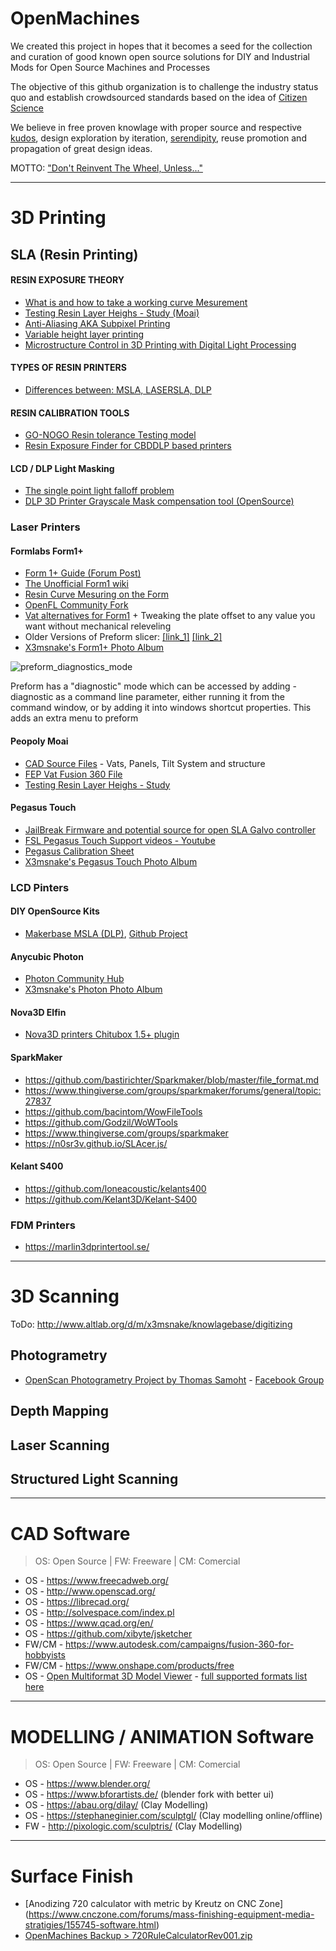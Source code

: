 # OpenMachines

We created this project in hopes that it becomes a seed for the collection and curation of good known open source solutions for DIY and Industrial Mods for Open Source Machines and Processes

The objective of this github organization is to challenge the industry status quo and establish crowdsourced standards based on the idea of [Citizen Science](https://en.wikipedia.org/wiki/Citizen_science)

We believe in free proven knowlage with proper source and respective [kudos](https://en.wikipedia.org/wiki/Kudos), design exploration by iteration, [serendipity](https://en.wikipedia.org/wiki/Serendipity), reuse promotion and propagation of great design ideas. 

MOTTO: ["Don't Reinvent The Wheel, Unless..."](https://blog.codinghorror.com/dont-reinvent-the-wheel-unless-you-plan-on-learning-more-about-wheels/)

------------------------------------------------------------

# 3D Printing

## SLA (Resin Printing)

#### RESIN EXPOSURE THEORY
- [What is and how to take a working curve Mesurement](https://www.instructables.com/id/How-to-Take-a-Working-Curve-Measurement-and-Create/)
- [Testing Resin Layer Heighs - Study (Moai)](https://forum.peopoly.net/t/in-search-for-the-perfect-layer-height/1956/19)
- [Anti-Aliasing AKA Subpixel Printing](https://hackaday.com/2016/07/26/get-subpixel-printing-with-a-dlp-3d-printer/)
- [Variable height layer printing](https://www.instructables.com/id/Variable-Slicing-for-3D-Printing-on-Autodesk-Ember/)
- [Microstructure Control in 3D Printing with Digital Light Processing](https://onlinelibrary.wiley.com/doi/full/10.1111/cgf.13807)


#### TYPES OF RESIN PRINTERS
- [Differences between: MSLA, LASERSLA, DLP](https://theorthocosmos.com/laser-sla-vs-dlp-vs-masked-sla-3d-printing-technology-compared/)

#### RESIN CALIBRATION TOOLS
- [GO-NOGO Resin tolerance Testing model](https://www.thingiverse.com/thing:3425486)
- [Resin Exposure Finder for CBDDLP based printers](https://github.com/altLab/photon-resin-calibration)

#### LCD / DLP Light Masking
- [The single point light falloff problem](http://robotsinthesun.org/dlp-printer-brightness-distribution/)
- [DLP 3D Printer Grayscale Mask compensation tool (OpenSource)](https://www.youtube.com/watch?v=YQwzc8kL0lE)

### Laser Printers

#### Formlabs Form1+

- [Form 1+ Guide (Forum Post)](https://forum.formlabs.com/t/retro-form-1-guide/16904)
- [The Unofficial Form1 wiki](http://form1printer.pbworks.com/w/page/73436192/The%20Unofficial%20Form1%20wiki)
- [Resin Curve Mesuring on the Form](https://www.instructables.com/id/Making-a-Working-Curve-Measurement-on-the-Form1/)
- [OpenFL Community Fork](https://github.com/opensourcemanufacturing/OpenFL)
- [Vat alternatives for Form1](https://forum.formlabs.com/t/peopoly-moai-fep-vat-in-form1-1-without-mechanical-levelling/22369?u=x3msnake) + Tweaking the plate offset to any value you want without mechanical releveling
- Older Versions of Preform slicer: [[link_1]](http://form1printer.pbworks.com/w/page/73473032/PreForm%20Tips%2C%20Tricks%2C%20and%20Version%20History?fbclid=IwAR3Lqit8WW5Hi2pzdmGExpFBITcG-LmejZf46HYJqN-EKS-17r2-xSBpCXY) [[link_2]](https://forum.formlabs.com/t/preform-older-versions/9686)
- [X3msnake's Form1+ Photo Album](https://photos.app.goo.gl/cRBBhAM5fRQmBn516)

![preform_diagnostics_mode](http://form1printer.pbworks.com/f/1393518844/laser_spot_test.jpg)

Preform has a "diagnostic" mode which can be accessed by adding  -diagnostic as a command line parameter, either running it from the command window, or by adding it into windows shortcut properties. This adds an extra menu to preform 


#### Peopoly Moai

- [CAD Source Files](https://wiki.peopoly.net/doku.php?id=moai-design) - Vats, Panels, Tilt System and structure
- [FEP Vat Fusion 360 File](https://a360.co/2EZiATj)
- [Testing Resin Layer Heighs - Study](https://forum.peopoly.net/t/in-search-for-the-perfect-layer-height/1956/19)

#### Pegasus Touch

- [JailBreak Firmware and potential source for open SLA Galvo controller](https://github.com/doobie42/OpenPegasus)
- [FSL Pegasus Touch Support videos - Youtube](https://www.youtube.com/playlist?list=PLRhV54_kAGWTsPdzRNcGqUWNiridHccYr)
- [Pegasus Calibration Sheet](https://github.com/doobie42/OpenPegasus/files/3299381/calibration_pattern.pdf)
- [X3msnake's Pegasus Touch Photo Album](https://photos.app.goo.gl/jAxs5vE5puoAWkZZ8)

### LCD Pinters

#### DIY OpenSource Kits 

- [Makerbase MSLA (DLP)](https://github.com/makerbase-mks/Datasheet/blob/master/Chinese%20datasheet/MKS%20DLP%E4%B8%BB%E6%9D%BF%E4%BD%BF%E7%94%A8%E6%89%8B%E5%86%8C.pdf), [Github Project](https://github.com/makerbase-mks/MKS-DLP)

#### Anycubic Photon

- [Photon Community Hub](www.photonsters.org)
- [X3msnake's Photon Photo Album](https://photos.app.goo.gl/24FuZ97FUJk6An763)

#### Nova3D Elfin
- [Nova3D printers Chitubox 1.5+ plugin](https://github.com/opensourcemanufacturing/Nova3D-Elfin)

#### SparkMaker

- https://github.com/bastirichter/Sparkmaker/blob/master/file_format.md
- https://www.thingiverse.com/groups/sparkmaker/forums/general/topic:27837
- https://github.com/bacintom/WowFileTools
- https://github.com/Godzil/WoWTools
- https://www.thingiverse.com/groups/sparkmaker
- https://n0sr3v.github.io/SLAcer.js/

#### Kelant S400
- https://github.com/loneacoustic/kelants400
- https://github.com/Kelant3D/Kelant-S400

### FDM Printers

- https://marlin3dprintertool.se/

------------------------------------------------------------
# 3D Scanning

ToDo: http://www.altlab.org/d/m/x3msnake/knowlagebase/digitizing

## Photogrametry

- [OpenScan Photogrametry Project by Thomas Samoht](https://www.openscan.eu/?lang=en) - [Facebook Group](https://www.facebook.com/groups/142108429832711/)

## Depth Mapping

## Laser Scanning

## Structured Light Scanning

------------------------------------------------------------
# CAD Software

> OS: Open Source | FW: Freeware | CM: Comercial

- OS - https://www.freecadweb.org/
- OS - http://www.openscad.org/
- OS - https://librecad.org/
- OS - http://solvespace.com/index.pl
- OS - https://www.qcad.org/en/
- OS - https://github.com/xibyte/jsketcher
- FW/CM - https://www.autodesk.com/campaigns/fusion-360-for-hobbyists
- FW/CM - https://www.onshape.com/products/free
- OS - [Open Multiformat 3D Model Viewer](http://www.open3mod.com/) - [full supported formats list here](http://assimp.sourceforge.net/main_features_formats.html)

------------------------------------------------------------
# MODELLING / ANIMATION Software

> OS: Open Source | FW: Freeware | CM: Comercial

- OS - https://www.blender.org/
- OS - https://www.bforartists.de/ (blender fork with better ui)
- OS - https://abau.org/dilay/ (Clay Modelling)
- OS - https://stephaneginier.com/sculptgl/ (Clay modelling online/offline)
- FW - http://pixologic.com/sculptris/ (Clay Modelling)


------------------------------------------------------------

# Surface Finish

- [Anodizing 720 calculator with metric by Kreutz on CNC Zone] (https://www.cnczone.com/forums/mass-finishing-equipment-media-stratigies/155745-software.html)
- [OpenMachines Backup > 720RuleCalculatorRev001.zip](https://github.com/opensourcemanufacturing/OpenMachines/files/3101791/720RuleCalculatorRev001.zip)


